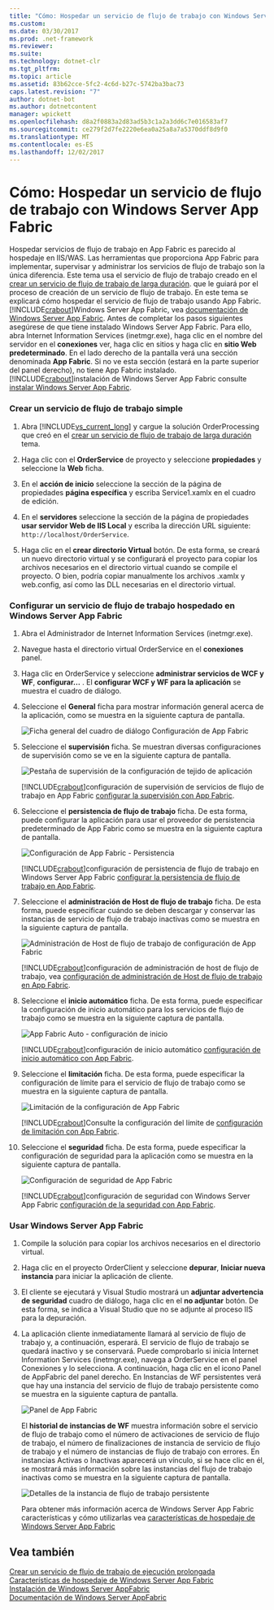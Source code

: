 ```yaml
---
title: "Cómo: Hospedar un servicio de flujo de trabajo con Windows Server App Fabric"
ms.custom: 
ms.date: 03/30/2017
ms.prod: .net-framework
ms.reviewer: 
ms.suite: 
ms.technology: dotnet-clr
ms.tgt_pltfrm: 
ms.topic: article
ms.assetid: 83b62cce-5fc2-4c6d-b27c-5742ba3bac73
caps.latest.revision: "7"
author: dotnet-bot
ms.author: dotnetcontent
manager: wpickett
ms.openlocfilehash: d8a2f0883a2d83ad5b3c1a2a3dd6c7e016583af7
ms.sourcegitcommit: ce279f2d7fe2220e6ea0a25a8a7a5370ddf8d9f0
ms.translationtype: MT
ms.contentlocale: es-ES
ms.lasthandoff: 12/02/2017
---
```

# <a name="how-to-host-a-workflow-service-with-windows-server-app-fabric"></a>Cómo: Hospedar un servicio de flujo de trabajo con Windows Server App Fabric
Hospedar servicios de flujo de trabajo en App Fabric es parecido al hospedaje en IIS/WAS. Las herramientas que proporciona App Fabric para implementar, supervisar y administrar los servicios de flujo de trabajo son la única diferencia. Este tema usa el servicio de flujo de trabajo creado en el [crear un servicio de flujo de trabajo de larga duración](../../../../docs/framework/wcf/feature-details/creating-a-long-running-workflow-service.md). que le guiará por el proceso de creación de un servicio de flujo de trabajo. En este tema se explicará cómo hospedar el servicio de flujo de trabajo usando App Fabric. [!INCLUDE[crabout](../../../../includes/crabout-md.md)]Windows Server App Fabric, vea [documentación de Windows Server App Fabric](http://go.microsoft.com/fwlink/?LinkID=193037&clcid=0x409). Antes de completar los pasos siguientes asegúrese de que tiene instalado Windows Server App Fabric.  Para ello, abra Internet Information Services (inetmgr.exe), haga clic en el nombre del servidor en el **conexiones** ver, haga clic en sitios y haga clic en **sitio Web predeterminado**. En el lado derecho de la pantalla verá una sección denominada **App Fabric**. Si no ve esta sección (estará en la parte superior del panel derecho), no tiene App Fabric instalado. [!INCLUDE[crabout](../../../../includes/crabout-md.md)]instalación de Windows Server App Fabric consulte [instalar Windows Server App Fabric](http://go.microsoft.com/fwlink/?LinkId=193136).  
  
### <a name="creating-a-simple-workflow-service"></a>Crear un servicio de flujo de trabajo simple  
  
1.  Abra [!INCLUDE[vs_current_long](../../../../includes/vs-current-long-md.md)] y cargue la solución OrderProcessing que creó en el [crear un servicio de flujo de trabajo de larga duración](../../../../docs/framework/wcf/feature-details/creating-a-long-running-workflow-service.md) tema.  
  
2.  Haga clic con el **OrderService** de proyecto y seleccione **propiedades** y seleccione la **Web** ficha.  
  
3.  En el **acción de inicio** seleccione la sección de la página de propiedades **página específica** y escriba Service1.xamlx en el cuadro de edición.  
  
4.  En el **servidores** seleccione la sección de la página de propiedades **usar servidor Web de IIS Local** y escriba la dirección URL siguiente: `http://localhost/OrderService`.  
  
5.  Haga clic en el **crear directorio Virtual** botón. De esta forma, se creará un nuevo directorio virtual y se configurará el proyecto para copiar los archivos necesarios en el directorio virtual cuando se compile el proyecto.  O bien, podría copiar manualmente los archivos .xamlx y web.config, así como las DLL necesarias en el directorio virtual.  
  
### <a name="configuring-a-workflow-service-hosted-in-windows-server-app-fabric"></a>Configurar un servicio de flujo de trabajo hospedado en Windows Server App Fabric  
  
1.  Abra el Administrador de Internet Information Services (inetmgr.exe).  
  
2.  Navegue hasta el directorio virtual OrderService en el **conexiones** panel.  
  
3.  Haga clic en OrderService y seleccione **administrar servicios de WCF y WF**, **configurar...** . El **configurar WCF y WF para la aplicación** se muestra el cuadro de diálogo.  
  
4.  Seleccione el **General** ficha para mostrar información general acerca de la aplicación, como se muestra en la siguiente captura de pantalla.  
  
     ![Ficha general del cuadro de diálogo Configuración de App Fabric](../../../../docs/framework/wcf/feature-details/media/appfabricconfiguration-general.gif "AppFabricConfiguration-General")  
  
5.  Seleccione el **supervisión** ficha. Se muestran diversas configuraciones de supervisión como se ve en la siguiente captura de pantalla.  
  
     ![Pestaña de supervisión de la configuración de tejido de aplicación](../../../../docs/framework/wcf/feature-details/media/appfabricconfiguration-monitoring.gif "AppFabricConfiguration supervisión")  
  
     [!INCLUDE[crabout](../../../../includes/crabout-md.md)]configuración de supervisión de servicios de flujo de trabajo en App Fabric [configurar la supervisión con App Fabric](http://go.microsoft.com/fwlink/?LinkId=193153).  
  
6.  Seleccione el **persistencia de flujo de trabajo** ficha. De esta forma, puede configurar la aplicación para usar el proveedor de persistencia predeterminado de App Fabric como se muestra en la siguiente captura de pantalla.  
  
     ![Configuración de App Fabric &#45; Persistencia](../../../../docs/framework/wcf/feature-details/media/appfabricconfiguration-persistence.gif "AppFabricConfiguration persistencia")  
  
     [!INCLUDE[crabout](../../../../includes/crabout-md.md)]configuración de persistencia de flujo de trabajo en Windows Server App Fabric [configurar la persistencia de flujo de trabajo en App Fabric](http://go.microsoft.com/fwlink/?LinkId=193148).  
  
7.  Seleccione el **administración de Host de flujo de trabajo** ficha. De esta forma, puede especificar cuándo se deben descargar y conservar las instancias de servicio de flujo de trabajo inactivas como se muestra en la siguiente captura de pantalla.  
  
     ![Administración de Host de flujo de trabajo de configuración de App Fabric](../../../../docs/framework/wcf/feature-details/media/appfabricconfiguration-management.gif "AppFabricConfiguration-Management")  
  
     [!INCLUDE[crabout](../../../../includes/crabout-md.md)]configuración de administración de host de flujo de trabajo, vea [configuración de administración de Host de flujo de trabajo en App Fabric](http://go.microsoft.com/fwlink/?LinkId=193151).  
  
8.  Seleccione el **inicio automático** ficha. De esta forma, puede especificar la configuración de inicio automático para los servicios de flujo de trabajo como se muestra en la siguiente captura de pantalla.  
  
     ![App Fabric Auto &#45; configuración de inicio](../../../../docs/framework/wcf/feature-details/media/appfabricconfigurationautostart.gif "AppFabricConfigurationAutostart")  
  
     [!INCLUDE[crabout](../../../../includes/crabout-md.md)]configuración de inicio automático [configuración de inicio automático con App Fabric](http://go.microsoft.com/fwlink/?LinkId=193150).  
  
9. Seleccione el **limitación** ficha. De esta forma, puede especificar la configuración de límite para el servicio de flujo de trabajo como se muestra en la siguiente captura de pantalla.  
  
     ![Limitación de la configuración de App Fabric](../../../../docs/framework/wcf/feature-details/media/appfabricconfigurationthrottling.gif "AppFabricConfigurationThrottling")  
  
     [!INCLUDE[crabout](../../../../includes/crabout-md.md)]Consulte la configuración del límite de [configuración de limitación con App Fabric](http://go.microsoft.com/fwlink/?LinkId=193149).  
  
10. Seleccione el **seguridad** ficha. De esta forma, puede especificar la configuración de seguridad para la aplicación como se muestra en la siguiente captura de pantalla.  
  
     ![Configuración de seguridad de App Fabric](../../../../docs/framework/wcf/feature-details/media/appfabricconfiguration-security.gif "AppFabricConfiguration-Security")  
  
     [!INCLUDE[crabout](../../../../includes/crabout-md.md)]configuración de seguridad con Windows Server App Fabric [configuración de la seguridad con App Fabric](http://go.microsoft.com/fwlink/?LinkId=193152).  
  
### <a name="using-windows-server-app-fabric"></a>Usar Windows Server App Fabric  
  
1.  Compile la solución para copiar los archivos necesarios en el directorio virtual.  
  
2.  Haga clic en el proyecto OrderClient y seleccione **depurar**, **Iniciar nueva instancia** para iniciar la aplicación de cliente.  
  
3.  El cliente se ejecutará y Visual Studio mostrará un **adjuntar advertencia de seguridad** cuadro de diálogo, haga clic en el **no adjuntar** botón. De esta forma, se indica a Visual Studio que no se adjunte al proceso IIS para la depuración.  
  
4.  La aplicación cliente inmediatamente llamará al servicio de flujo de trabajo y, a continuación, esperará. El servicio de flujo de trabajo se quedará inactivo y se conservará. Puede comprobarlo si inicia Internet Information Services (inetmgr.exe), navega a OrderService en el panel Conexiones y lo selecciona. A continuación, haga clic en el icono Panel de AppFabric del panel derecho. En Instancias de WF persistentes verá que hay una instancia del servicio de flujo de trabajo persistente como se muestra en la siguiente captura de pantalla.  
  
     ![Panel de App Fabric](../../../../docs/framework/wcf/feature-details/media/appfabricdashboard.gif "AppFabricDashboard")  
  
     El **historial de instancias de WF** muestra información sobre el servicio de flujo de trabajo como el número de activaciones de servicio de flujo de trabajo, el número de finalizaciones de instancia de servicio de flujo de trabajo y el número de instancias de flujo de trabajo con errores. En instancias Activas o Inactivas aparecerá un vínculo, si se hace clic en él, se mostrará más información sobre las instancias del flujo de trabajo inactivas como se muestra en la siguiente captura de pantalla.  
  
     ![Detalles de la instancia de flujo de trabajo persistente](../../../../docs/framework/wcf/feature-details/media/persisteddetail.gif "PersistedDetail")  
  
     Para obtener más información acerca de Windows Server App Fabric características y cómo utilizarlas vea [características de hospedaje de Windows Server App Fabric](http://go.microsoft.com/fwlink/?LinkID=193143&clcid=0x409)  
  
## <a name="see-also"></a>Vea también  
 [Crear un servicio de flujo de trabajo de ejecución prolongada](../../../../docs/framework/wcf/feature-details/creating-a-long-running-workflow-service.md)  
 [Características de hospedaje de Windows Server App Fabric](http://go.microsoft.com/fwlink/?LinkId=193143)  
 [Instalación de Windows Server AppFabric](http://go.microsoft.com/fwlink/?LinkId=193136)  
 [Documentación de Windows Server AppFabric](http://go.microsoft.com/fwlink/?LinkID=193037&clcid=0x409)
